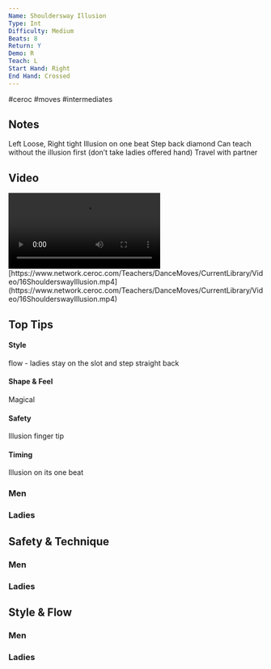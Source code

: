 ```yaml
---
Name: Shouldersway Illusion
Type: Int
Difficulty: Medium
Beats: 8
Return: Y
Demo: R
Teach: L
Start Hand: Right
End Hand: Crossed
---
```


#ceroc #moves #intermediates
## Notes
Left Loose, Right tight
Illusion on one beat
Step back diamond
Can teach without the illusion first (don’t take ladies offered hand)
Travel with partner

## Video
<video controls>
    <source src="https://www.network.ceroc.com/Teachers/DanceMoves/CurrentLibrary/Video/16ShoulderswayIllusion.mp4" type="video/mp4">
    
</video>
[https://www.network.ceroc.com/Teachers/DanceMoves/CurrentLibrary/Video/16ShoulderswayIllusion.mp4](https://www.network.ceroc.com/Teachers/DanceMoves/CurrentLibrary/Video/16ShoulderswayIllusion.mp4)


## Top Tips

#### Style
flow - ladies stay on the slot and step straight back

#### Shape & Feel
Magical

#### Safety
Illusion finger tip

#### Timing
Illusion on its one beat

### Men

### Ladies

## Safety & Technique
### Men

### Ladies

## Style & Flow


### Men

### Ladies


